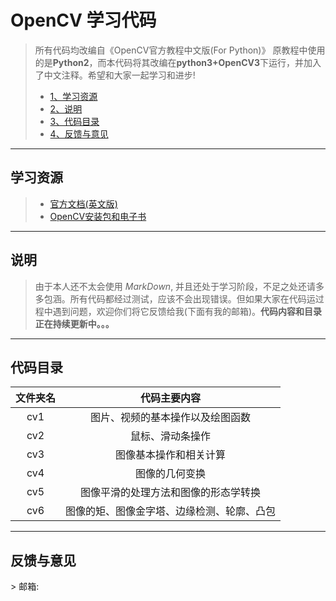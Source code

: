 # OpenCV 学习代码

>所有代码均改编自《OpenCV官方教程中文版(For Python)》
>原教程中使用的是**Python2**，而本代码将其改编在**python3+OpenCV3**下运行，并加入了中文注释。希望和大家一起学习和进步!		
>                     
>* [1、学习资源](#1)
>* [2、说明](#2)
>* [3、代码目录](#3)
>* [4、反馈与意见](#4)
-------
<h2 id="1">学习资源</h2>


>- [官方文档(英文版)](http://opencv-python->tutroals.readthedocs.io/en/latest/py_tutorials/py_setup/py_table_of_contents_se>tup/py_table_of_contents_setup.html#)
>- [OpenCV安装包和电子书](http://pan.baidu.com/s/1qXASnko)
-----------

<h2 id="2">说明</h2>

>由于本人还不太会使用 *MarkDown*, 并且还处于学习阶段，不足之处还请多多包涵。所有代码都经过测试，应该不会出现错误。但如果大家在代码运过程中遇到问题，欢迎你们将它反馈给我(下面有我的邮箱)。**代码内容和目录正在持续更新中。。。**
--------
<h2 id="3">代码目录</h2>		

|文件夹名|代码主要内容                                  |		
|:-----:|:---------------------------------------------:|
|cv1	|图片、视频的基本操作以及绘图函数               |
|cv2	|鼠标、滑动条操作                               |
|cv3	|图像基本操作和相关计算                         |
|cv4	|图像的几何变换                                 |
|cv5	|图像平滑的处理方法和图像的形态学转换           |
|cv6	|图像的矩、图像金字塔、边缘检测、轮廓、凸包     |
----------
<h2 id="4">反馈与意见</h2>		
> 邮箱:<liuzijie23@gmail.com>
